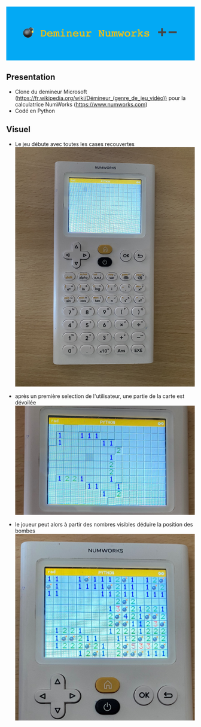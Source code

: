 ![demineurBanniere](demineurBanniere.png)

## Presentation
- Clone du demineur Microsoft (https://fr.wikipedia.org/wiki/Démineur_(genre_de_jeu_vidéo)) pour la calculatrice NumWorks (https://www.numworks.com)
- Codé en Python 

## Visuel
- Le jeu débute avec toutes les cases recouvertes 
![visuel1](visuel1.jpg)

- après un première selection de l'utilisateur, une partie de la carte est dévoilée
![visuel2](visuel2.jpg)

- le joueur peut alors à partir des nombres visibles déduire la position des bombes
![visuel3](visuel3.jpg)

